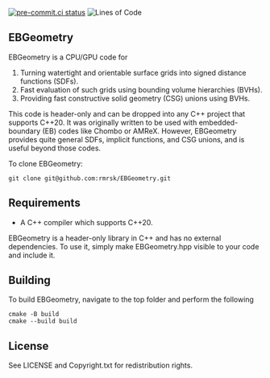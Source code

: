 [![pre-commit.ci status](https://results.pre-commit.ci/badge/github/EBGeometry/EBGeometry-dev/main.svg)](https://results.pre-commit.ci/latest/github/EBGeometry/EBGeometry-dev/main)
![Lines of Code](https://img.shields.io/endpoint?url=https://raw.githubusercontent.com/EBGeometry/EBGeometry-dev/main/.github/badges/loc.json)

## EBGeometry

EBGeometry is a CPU/GPU code for

1. Turning watertight and orientable surface grids into signed distance functions (SDFs).
2. Fast evaluation of such grids using bounding volume hierarchies (BVHs).
3. Providing fast constructive solid geometry (CSG) unions using BVHs. 

This code is header-only and can be dropped into any C++ project that supports C++20.
It was originally written to be used with embedded-boundary (EB) codes like Chombo or AMReX.
However, EBGeometry provides quite general SDFs, implicit functions, and CSG unions, and is useful beyond those codes. 

To clone EBGeometry:

    git clone git@github.com:rmrsk/EBGeometry.git
	
## Requirements

* A C++ compiler which supports C++20.

EBGeometry is a header-only library in C++ and has no external dependencies.
To use it, simply make EBGeometry.hpp visible to your code and include it.	
	
## Building

To build EBGeometry, navigate to the top folder and perform the following

```
cmake -B build
cmake --build build
```

License
-------

See LICENSE and Copyright.txt for redistribution rights. 
